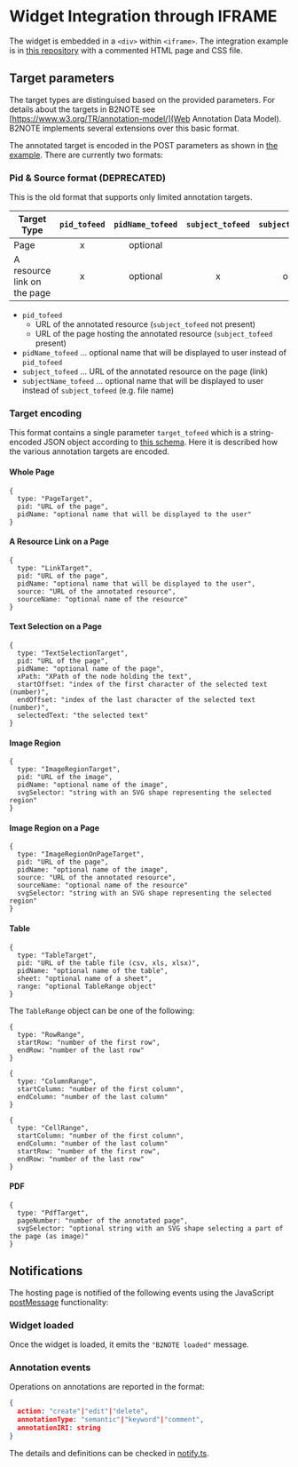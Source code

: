 # Widget Integration through IFRAME

The widget is embedded in a `<div>` within `<iframe>`. The integration example is in [this repository](https://github.com/e-sdf/B2NOTE-Integration-Example) with a commented HTML page and CSS file.

## Target parameters

The target types are distinguised based on the provided parameters. For details about the targets in B2NOTE see [https://www.w3.org/TR/annotation-model/](Web Annotation Data Model). B2NOTE implements several extensions over this basic format.

The annotated target is encoded in the POST parameters as shown in [the example](https://github.com/e-sdf/B2NOTE-Integration-Example/blob/master/Sample%20Page/index.html). There are currently two formats:

### Pid & Source format (DEPRECATED)

This is the old format that supports only limited annotation targets.

| Target Type                   | `pid_tofeed` | `pidName_tofeed` | `subject_tofeed` | `subjectName_tofeed` |
| ----------------------------- | :----------: | :--------------: | :--------------: | :------------------: |
| Page                          |      x       |   optional       |                  |                      |
| A resource link on the page   |      x       |   optional       |        x         |      optional        |

- `pid_tofeed`
  - URL of the annotated resource (`subject_tofeed` not present)
  - URL of the page hosting the annotated resource (`subject_tofeed` present) 
- `pidName_tofeed` ... optional name that will be displayed to user instead of `pid_tofeed`
- `subject_tofeed` ... URL of the annotated resource on the page (link)
- `subjectName_tofeed` ... optional name that will be displayed to user instead of `subject_tofeed` (e.g. file name)


### Target encoding

This format contains a single parameter `target_tofeed` which is a string-encoded JSON object according to [this schema](./targetInput.schema.json). Here it is described how the various annotation targets are encoded.

#### Whole Page

```
{
  type: "PageTarget",
  pid: "URL of the page",
  pidName: "optional name that will be displayed to the user"
}
```

#### A Resource Link on a Page

```
{
  type: "LinkTarget",
  pid: "URL of the page",
  pidName: "optional name that will be displayed to the user",
  source: "URL of the annotated resource",
  sourceName: "optional name of the resource"
}
```

#### Text Selection on a Page

```
{
  type: "TextSelectionTarget",
  pid: "URL of the page",
  pidName: "optional name of the page",
  xPath: "XPath of the node holding the text",
  startOffset: "index of the first character of the selected text (number)",
  endOffset: "index of the last character of the selected text (number)",
  selectedText: "the selected text"
}
```

#### Image Region

```
{
  type: "ImageRegionTarget",
  pid: "URL of the image",
  pidName: "optional name of the image",
  svgSelector: "string with an SVG shape representing the selected region"
}
```

#### Image Region on a Page

```
{
  type: "ImageRegionOnPageTarget",
  pid: "URL of the page",
  pidName: "optional name of the image",
  source: "URL of the annotated resource",
  sourceName: "optional name of the resource"
  svgSelector: "string with an SVG shape representing the selected region"
}
```

#### Table

```
{
  type: "TableTarget",
  pid: "URL of the table file (csv, xls, xlsx)",
  pidName: "optional name of the table",
  sheet: "optional name of a sheet",
  range: "optional TableRange object"
}
```

The `TableRange` object can be one of the following:

```
{
  type: "RowRange",
  startRow: "number of the first row",
  endRow: "number of the last row"
}
```

```
{
  type: "ColumnRange",
  startColumn: "number of the first column",
  endColumn: "number of the last column"
}
```

```
{
  type: "CellRange",
  startColumn: "number of the first column",
  endColumn: "number of the last column"
  startRow: "number of the first row",
  endRow: "number of the last row"
}
```

#### PDF

```
{
  type: "PdfTarget",
  pageNumber: "number of the annotated page",
  svgSelector: "optional string with an SVG shape selecting a part of the page (as image)"
}
```

## Notifications

The hosting page is notified of the following events using the JavaScript [postMessage](https://developer.mozilla.org/en-US/docs/Web/API/Window/postMessage) functionality:

### Widget loaded

Once the widget is loaded, it emits the `"B2NOTE loaded"` message.

### Annotation events

Operations on annotations are reported in the format:

```json
{
  action: "create"|"edit"|"delete",
  annotationType: "semantic"|"keyword"|"comment",
  annotationIRI: string
}
```
The details and definitions can be checked in [notify.ts](https://github.com/e-sdf/b2note-client-lib/blob/master/src/client/components/notify.ts).

